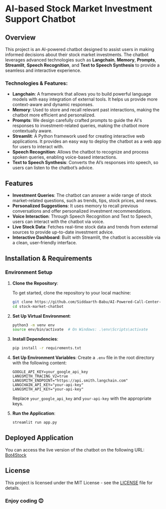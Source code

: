 # AI-based Stock Market Investment Support Chatbot

## Overview

This project is an AI-powered chatbot designed to assist users in making informed decisions about their stock market investments. The chatbot leverages advanced technologies such as **Langchain**, **Memory**, **Prompts**, **Streamlit**, **Speech Recognition**, and **Text to Speech Synthesis** to provide a seamless and interactive experience.

### Technologies & Features:
- **Langchain**: A framework that allows you to build powerful language models with easy integration of external tools. It helps us provide more context-aware and dynamic responses.
- **Memory**: Used to store and recall relevant past interactions, making the chatbot more efficient and personalized.
- **Prompts**: We design carefully crafted prompts to guide the AI's responses to investment-related queries, making the chatbot more contextually aware.
- **Streamlit**: A Python framework used for creating interactive web applications. It provides an easy way to deploy the chatbot as a web app for users to interact with.
- **Speech Recognition**: Allows the chatbot to recognize and process spoken queries, enabling voice-based interactions.
- **Text to Speech Synthesis**: Converts the AI’s responses into speech, so users can listen to the chatbot’s advice.

## Features
- **Investment Queries**: The chatbot can answer a wide range of stock market-related questions, such as trends, tips, stock prices, and news.
- **Personalized Suggestions**: It uses memory to recall previous conversations and offer personalized investment recommendations.
- **Voice Interaction**: Through Speech Recognition and Text to Speech, users can interact with the chatbot via voice.
- **Live Stock Data**: Fetches real-time stock data and trends from external sources to provide up-to-date investment advice.
- **Interactive Dashboard**: Built with Streamlit, the chatbot is accessible via a clean, user-friendly interface.


## Installation & Requirements

### Environment Setup

1. **Clone the Repository**:

   To get started, clone the repository to your local machine:

   ```bash
   git clone https://github.com/Siddaarth-Babu/AI-Powered-Call-Center-Intelligence.git
   cd stock-market-chatbot
   ```

2. **Set Up Virtual Environment**:
   ```bash
   python3 -m venv env
   source env/bin/activate  # On Windows: .\env\Scripts\activate
   ```

3. **Install Dependencies**:
   ```bash
   pip install -r requirements.txt
   ```

4. **Set Up Environment Variables**:
   Create a `.env` file in the root directory with the following content:
   ```env
   GOOGLE_API_KEY=your_google_api_key
   LANGSMITH_TRACING_V2=true
   LANGSMITH_ENDPOINT="https://api.smith.langchain.com"
   LANGCHAIN_API_KEY="your-api-key"
   LANGSMITH_API_KEY="your-api-key"
   ```
   Replace `your_google_api_key` and `your-api-key` with the appropriate keys.

5. **Run the Application**:
   ```bash
   streamlit run app.py
   ```


## Deployed Application
You can access the live version of the chatbot on the following URL:
[Bot4Stock](https:)

## License
This project is licensed under the MIT License - see the [LICENSE](LICENSE) file for details.

### Enjoy coding 😊